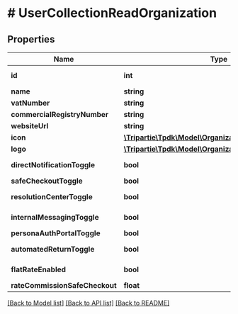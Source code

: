 # # UserCollectionReadOrganization

## Properties

Name | Type | Description | Notes
------------ | ------------- | ------------- | -------------
**id** | **int** |  | [optional] [readonly]
**name** | **string** |  | [optional]
**vatNumber** | **string** |  | [optional]
**commercialRegistryNumber** | **string** |  | [optional]
**websiteUrl** | **string** |  | [optional]
**icon** | [**\Tripartie\Tpdk\Model\OrganizationCollectionReadIcon**](OrganizationCollectionReadIcon.md) |  | [optional]
**logo** | [**\Tripartie\Tpdk\Model\OrganizationCollectionReadIcon**](OrganizationCollectionReadIcon.md) |  | [optional]
**directNotificationToggle** | **bool** |  | [default to true]
**safeCheckoutToggle** | **bool** |  |
**resolutionCenterToggle** | **bool** |  | [default to true]
**internalMessagingToggle** | **bool** |  | [default to true]
**personaAuthPortalToggle** | **bool** |  |
**automatedReturnToggle** | **bool** |  | [default to true]
**flatRateEnabled** | **bool** |  | [optional] [readonly]
**rateCommissionSafeCheckout** | **float** |  |

[[Back to Model list]](../../README.md#models) [[Back to API list]](../../README.md#endpoints) [[Back to README]](../../README.md)
